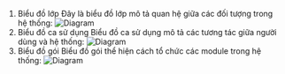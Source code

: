  1. Biểu đồ lớp
Đây là biểu đồ lớp mô tả quan hệ giữa các đối tượng trong hệ thống: ![Diagram](http://www.plantuml.com/plantuml/png/RP6_IWD14CRxUuef5SaB71RfH31fBjXlRjVTWSiitEv6HAqiH4GmXQLWI2SMAQoovOPxZtqJrpyUvvbolc_XzzkPeR6ijcvMPMN5Z86nRDRHFoDSPW07a_1AEHIsHf9Viul-2ND0if_ZzZ7wUmQbYlwk-wo8VW7R1KP_Is2LZfibTdkZzFandUcz_Hpc6dbsdVtW2oHrYeA-yQEm0fCIc6DFP2p3IyeJ-A7ivCaeGMzcO6j74gRXZLGENBjf9Nx1XNLSaDtDFq96yg-0nBXPaVplC0hlrBOy_V6YsvuqwsP9ia-V25OgKVVfxTeFhmQ3TWkzk9NBXe9ukja7)
2. Biểu đồ ca sử dụng
Biểu đồ ca sử dụng mô tả các tương tác giữa người dùng và hệ thống: ![Diagram](http://www.plantuml.com/plantuml/png/SoWkIImgAStDuKfCBialKl1BFxRXuUwvcIw7T-QbGyK2In_kMfmNKlHmTtTOvk5LULnSfSMfoOd5gGfA4Qcv2iKWMOM2Z8UxLkOgAIGMAm05WmCGQa8o3g_2eYea0rLPnE7DYLZCoay4Ak92SPQ2hguTr19qfu6bGZ9moa7DSqZDIm7v6G00)
3. Biểu đồ gói
Biểu đồ gói thể hiện cách tổ chức các module trong hệ thống: ![Diagram](http://www.plantuml.com/plantuml/png/SoWkIImgAStDuIf8JCvEJ4zLK78_l3bJmUFXxdQ5a8o7koVcfIifL7CfA4G7bZxSjJXF8UVmNeMyz6CR7kwUcwcGSdXdNdeiccmnc5MGyN3NobnqkICJZotCKyWul02ahPOBoTRCn7m5bqoWjNaAVZ3ZNO36mwmFAKhCIrT81ZffUIoSZs8Ns40ypbJGrRN3xHXSFY2W3U8E_3hGNEcGcfS22d40)
